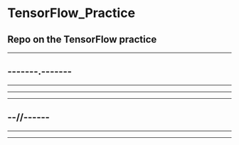 # TensorFlow_Practice

Repo on the TensorFlow practice
--
------------
-------.-------
-----------
----
-----------------
-----------
--//------
------------
--------
----
